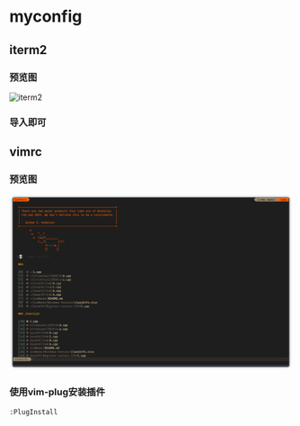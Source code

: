 # myconfig
## iterm2

### 预览图
![iterm2](img/iterm2.png)

### 导入即可


## vimrc
### 预览图
![vim](img/vim.png)

### 使用vim-plug安装插件
```vim
:PlugInstall
```
